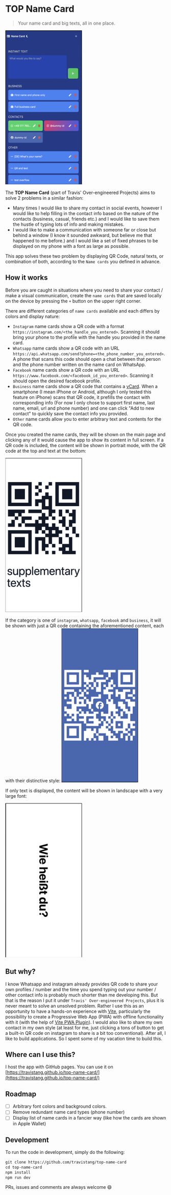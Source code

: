 # TOP Name Card

> Your name card and big texts, all in one place.

<img src="screenshots/list-page.png" width="240px" height="480px" alt="Screenshot of the main page" />

The **TOP Name Card** (part of Travis' Over-engineered Projects) aims to solve 2 problems in a similar fashion:

- Many times I would like to share my contact in social events, however I would like to help filling in the contact info based on the nature of the contacts (business, casual, friends etc.) and I would like to save them the hustle of typing lots of info and making mistakes.
- I would like to make a communication with someone far or close but behind a window (I know it sounded awkward, but believe me that happened to me before.) and I would like a set of fixed phrases to be displayed on my phone with a font as large as possible.

This app solves these two problem by displaying QR Code, natural texts, or combination of both, according to the `Name cards` you defined in advance.

## How it works

Before you are caught in situations where you need to share your contact / make a visual communication, create the `name cards` that are saved locally on the device by pressing the `+` button on the upper right corner.

There are different categories of `name cards` available and each differs by colors and display nature:

- `Instagram` name cards show a QR code with a format `https://instagram.com/<the_handle_you_entered>`. Scanning it should bring your phone to the profile with the handle you provided in the name card.
- `Whatsapp` name cards show a QR code with an URL `https://api.whatsapp.com/send?phone=<the_phone_number_you_entered>`. A phone that scans this code should open a chat between that person and the phone number written on the name card on WhatsApp.
- `Facebook` name cards show a QR code with an URL `https://www.facebook.com/<facebook_id_you_entered>`. Scanning it should open the desired facebook profile.
- `Business` name cards show a QR code that contains a [vCard](https://en.m.wikipedia.org/wiki/VCard). When a smartphone (I mean iPhone or Android, although I only tested this feature on iPhone) scans that QR code, it prefills the contact with corresponding info (For now I only chose to support first name, last name, email, url and phone number) and one can click "Add to new contact" to quickly save the contact info you provided.
- `Other` name cards allow you to enter arbitrary text and contents for the QR code.

Once you created the name cards, they will be shown on the main page and clicking any of it would cause the app to show its content in full screen. If a QR code is included, the content will be shown in portrait mode, with the QR code at the top and text at the bottom:

<img src="screenshots/qr-and-text.png" width="240px" height="480px" alt="example screenshots of showing both QR code and texts" />

If the category is one of `instagram`, `whatsapp`, `facebook` and `business`, it will be shown with just a QR code containing the aforementioned content, each with their distinctive style:
<img src="screenshots/facebook-qr.png" width="240px" height="480px" alt="example screenshots of showing a QR code inside facebook name card" />

If only text is displayed, the content will be shown in landscape with a very large font:

<img src="screenshots/big-text.png" width="240px" height="480px" alt="example screenshots of showing a big text" />

## But why?

I know Whatsapp and instagram already provides QR code to share your own profiles / number and the time you spend typing out your number / other contact info is probably much shorter than me developing this. But that is the reason I put it under `Travis' Over-engineered Projects`, plus it is never meant to solve an unsolved problem. Rather I use this as an opportunity to have a hands-on experience with [Vite](https://vitejs.dev), particularly the possibility to create a Progressive Web App (PWA) with offline functionality with it (with the help of [Vite PWA Plugin](https://vite-pwa-org.netlify.app)). I would also like to share my own contact in my own style (at least for me, just clicking a tons of button to get a built-in QR code on instagram to share is a bit too conventional). After all, I like to build applications. So I spent some of my vacation time to build this.

## Where can I use this?

I host the app with GitHub pages. You can use it on [https://travistang.github.io/top-name-card/](https://travistang.github.io/top-name-card/)

## Roadmap

- [ ] Arbitrary font colors and background colors.
- [ ] Remove redundant name card types (phone number)
- [ ] Display list of name cards in a fancier way (like how the cards are shown in Apple Wallet)

## Development

To run the code in development, simply do the following:

```
git clone https://github.com/travistang/top-name-card
cd top-name-card
npm install
npm run dev
```

PRs, issues and comments are always welcome 😄
